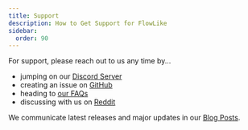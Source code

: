 ```yaml
---
title: Support
description: How to Get Support for FlowLike
sidebar:
  order: 90
---
```


For support, please reach out to us any time by...
- jumping on our [Discord Server](https://discord.gg/KTWMrS2)
- creating an issue on [GitHub](https://github.com/TM9657/flow-like)
- heading to [our FAQs](https://flow-like.com/#faq)
- discussing with us on [Reddit](https://www.reddit.com/user/tm9657/)

We communicate latest releases and major updates in our [Blog Posts](https://flow-like.com/blog/).
